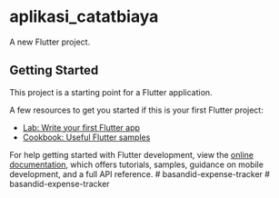 # aplikasi_catatbiaya

A new Flutter project.

## Getting Started

This project is a starting point for a Flutter application.

A few resources to get you started if this is your first Flutter project:

- [Lab: Write your first Flutter app](https://docs.flutter.dev/get-started/codelab)
- [Cookbook: Useful Flutter samples](https://docs.flutter.dev/cookbook)

For help getting started with Flutter development, view the
[online documentation](https://docs.flutter.dev/), which offers tutorials,
samples, guidance on mobile development, and a full API reference.
#   b a s a n d i d - e x p e n s e - t r a c k e r  
 #   b a s a n d i d - e x p e n s e - t r a c k e r  
 